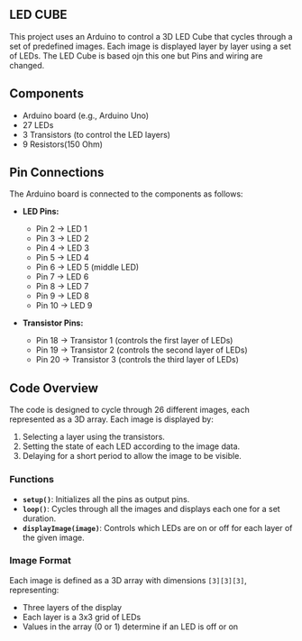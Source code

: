 ## LED CUBE
This project uses an Arduino to control a 3D LED Cube that cycles through a set of predefined images. Each image is displayed layer by layer using a set of LEDs.
The LED Cube is based ojn this one but Pins and wiring are changed.

## Components

- Arduino board (e.g., Arduino Uno)
- 27 LEDs
- 3 Transistors (to control the LED layers)
- 9 Resistors(150 Ohm)

## Pin Connections

The Arduino board is connected to the components as follows:

- **LED Pins:**
  - Pin 2 → LED 1
  - Pin 3 → LED 2
  - Pin 4 → LED 3
  - Pin 5 → LED 4
  - Pin 6 → LED 5 (middle LED)
  - Pin 7 → LED 6
  - Pin 8 → LED 7
  - Pin 9 → LED 8
  - Pin 10 → LED 9

- **Transistor Pins:**
  - Pin 18 → Transistor 1 (controls the first layer of LEDs)
  - Pin 19 → Transistor 2 (controls the second layer of LEDs)
  - Pin 20 → Transistor 3 (controls the third layer of LEDs)

## Code Overview

The code is designed to cycle through 26 different images, each represented as a 3D array. Each image is displayed by:

1. Selecting a layer using the transistors.
2. Setting the state of each LED according to the image data.
3. Delaying for a short period to allow the image to be visible.

### Functions

- **`setup()`**: Initializes all the pins as output pins.
- **`loop()`**: Cycles through all the images and displays each one for a set duration.
- **`displayImage(image)`**: Controls which LEDs are on or off for each layer of the given image.

### Image Format

Each image is defined as a 3D array with dimensions `[3][3][3]`, representing:
- Three layers of the display
- Each layer is a 3x3 grid of LEDs
- Values in the array (0 or 1) determine if an LED is off or on


